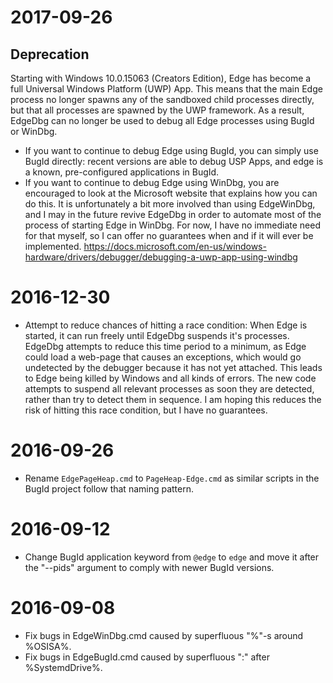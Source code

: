 2017-09-26
==========
Deprecation
-----------
Starting with Windows 10.0.15063 (Creators Edition), Edge has become a full
Universal Windows Platform (UWP) App. This means that the main Edge process no
longer spawns any of the sandboxed child processes directly, but that all
processes are spawned by the UWP framework. As a result, EdgeDbg can no longer
be used to debug all Edge processes using BugId or WinDbg.
+ If you want to continue to debug Edge using BugId, you can simply use BugId
  directly: recent versions are able to debug USP Apps, and edge is a known,
  pre-configured applications in BugId.
+ If you want to continue to debug Edge using WinDbg, you are encouraged to
  look at the Microsoft website that explains how you can do this. It is
  unfortunately a bit more involved than using EdgeWinDbg, and I may in the
  future revive EdgeDbg in order to automate most of the process of starting
  Edge in WinDbg. For now, I have no immediate need for that myself, so I can
  offer no guarantees when and if it will ever be implemented.
  https://docs.microsoft.com/en-us/windows-hardware/drivers/debugger/debugging-a-uwp-app-using-windbg

2016-12-30
==========
+ Attempt to reduce chances of hitting a race condition: When Edge is started,
  it can run freely until EdgeDbg suspends it's processes. EdgeDbg attempts to
  reduce this time period to a minimum, as Edge could load a web-page that
  causes an exceptions, which would go undetected by the debugger because it
  has not yet attached. This leads to Edge being killed by Windows and all
  kinds of errors. The new code attempts to suspend all relevant processes as
  soon they are detected, rather than try to detect them in sequence. I am
  hoping this reduces the risk of hitting this race condition, but I have no
  guarantees.

2016-09-26
==========
+ Rename `EdgePageHeap.cmd` to `PageHeap-Edge.cmd` as similar scripts in the
  BugId project follow that naming pattern.

2016-09-12
==========
+ Change BugId application keyword from `@edge` to `edge` and move it after the
  "--pids" argument to comply with newer BugId versions.

2016-09-08
==========
+ Fix bugs in EdgeWinDbg.cmd caused by superfluous "%"-s around %OSISA%.
+ Fix bugs in EdgeBugId.cmd caused by superfluous ":" after %SystemdDrive%.
